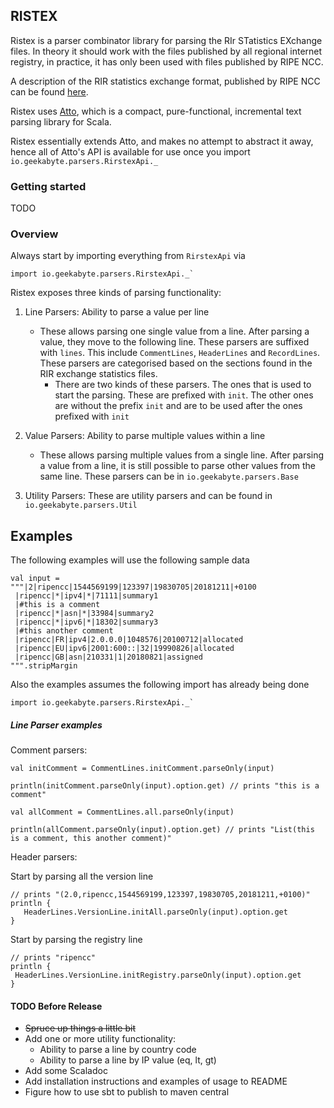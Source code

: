 ## RISTEX

Ristex is a parser combinator library for parsing the RIr STatistics EXchange files. In theory it should work with 
the files published by all regional internet registry, in practice, it has only been used with files published by 
RIPE NCC.

A description of the RIR statistics exchange format, published by RIPE NCC can be found [here](https://ftp.ripe.net/pub/stats/ripencc/RIR-Statistics-Exchange-Format.txt). 

Ristex uses [Atto](http://tpolecat.github.io/atto/), which is a compact, pure-functional, incremental text parsing 
library for Scala.

Ristex essentially extends Atto, and makes no attempt to abstract it away, hence all of Atto's API is available for 
use once you import `io.geekabyte.parsers.RirstexApi._`

### Getting started

TODO

### Overview

Always start by importing everything from `RirstexApi` via

```
import io.geekabyte.parsers.RirstexApi._`
```

Ristex exposes three kinds of parsing functionality:

1. Line Parsers: Ability to parse a value per line
    - These allows parsing one single value from a line. After parsing a value, they move to the following line.
    These parsers are suffixed with `lines`. This include `CommentLines`, `HeaderLines` and `RecordLines`. These 
    parsers are categorised based on the sections found in the RIR exchange statistics files.
        - There are two kinds of these parsers. The ones that is used to start the parsing. These are prefixed with 
        `init`. The other ones are without the prefix `init` and are to be used after the ones prefixed with `init` 

2. Value Parsers: Ability to parse multiple values within a line
    - These allows parsing multiple values from a single line. After parsing a value from a line, it is still possible
     to parse other values from the same line. These parsers can be  in `io.geekabyte.parsers.Base`

3. Utility Parsers: These are utility parsers and can be found in `io.geekabyte.parsers.Util`

## Examples

The following examples will use the following sample data

```
val input = 
"""|2|ripencc|1544569199|123397|19830705|20181211|+0100
 |ripencc|*|ipv4|*|71111|summary1
 |#this is a comment
 |ripencc|*|asn|*|33984|summary2
 |ripencc|*|ipv6|*|18302|summary3
 |#this another comment
 |ripencc|FR|ipv4|2.0.0.0|1048576|20100712|allocated
 |ripencc|EU|ipv6|2001:600::|32|19990826|allocated
 |ripencc|GB|asn|210331|1|20180821|assigned
""".stripMargin
```

Also the examples assumes the following import has already being done

```
import io.geekabyte.parsers.RirstexApi._`
```

##### Line Parser examples

Comment parsers:

```
val initComment = CommentLines.initComment.parseOnly(input)

println(initComment.parseOnly(input).option.get) // prints "this is a comment"

val allComment = CommentLines.all.parseOnly(input)

println(allComment.parseOnly(input).option.get) // prints "List(this is a comment, this another comment)" 
``` 
 
Header parsers:

Start by parsing all the version line

```
// prints "(2.0,ripencc,1544569199,123397,19830705,20181211,+0100)"
println {
   HeaderLines.VersionLine.initAll.parseOnly(input).option.get
}
```

Start by parsing the registry line
```
// prints "ripencc"
println {
 HeaderLines.VersionLine.initRegistry.parseOnly(input).option.get
}
```
 
 
#### TODO Before Release

- ~~Spruce up things a little bit~~
- Add one or more utility functionality:
    - Ability to parse a line by country code
    - Ability to parse a line by IP value (eq, lt, gt)
- Add some Scaladoc
- Add installation instructions and examples of usage to README
- Figure how to use sbt to publish to maven central 